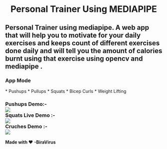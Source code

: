 <p align = "center"><h1 align = "center" >Personal Trainer Using MEDIAPIPE</h1></p>


## Personal Trainer using mediapipe. A web app that will help you to motivate for your daily exercises and keeps count of different exercises done daily and will tell you the amount of calories burnt using that exercise using opencv and mediapipe .

<h3>App Mode</h3>
* Pushups
* Pullups
* Squats
* Bicep Curls
* Weight Lifting


<br>
<h3>Pushups Demo:-
<br />
<img align="center" src="https://github.com/shreyanshsatvik/personal-trainer/blob/main/Gif/pushups.gif"  />
<br>
Squats Live Demo :-
<br>
<img align="center" src="https://github.com/shreyanshsatvik/personal-trainer/blob/main/Gif/squats.gif"  />
<br />
Cruches Demo :- 
<br />
<img align ="center" src="https://github.com/shreyanshsatvik/personal-trainer/blob/main/Gif/crunches.gif" />
<br />
 </h3>

**Made with :heart:** 
              **-BiraVirus** 


